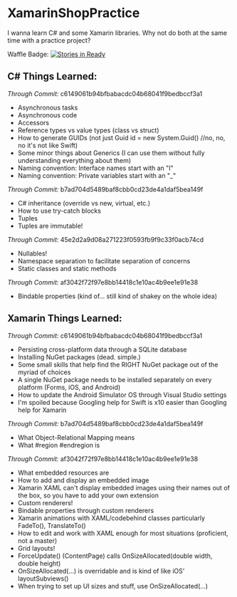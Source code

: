 # XamarinShopPractice
I wanna learn C# and some Xamarin libraries. Why not do both at the same time with a practice project?

Waffle Badge: [![Stories in Ready](https://badge.waffle.io/xavierliancw/XamarinShopPractice.png?label=ready&title=Ready)](http://waffle.io/xavierliancw/XamarinShopPractice)

## C# Things Learned:
_Through Commit:_ c6149061b94bfbabacdc04b68041f9bedbccf3a1
- Asynchronous tasks
- Asynchronous code
- Accessors
- Reference types vs value types (class vs struct)
- How to generate GUIDs (not just Guid id = new System.Guid() //no, no, no it's not like Swift)
- Some minor things about Generics (I can use them without fully understanding everything about them)
- Naming convention: Interface names start with an "I"
- Naming convention: Private variables start with an "_"

_Through Commit:_ b7ad704d5489baf8cbb0cd23de4a1daf5bea149f
- C# inheritance (override vs new, virtual, etc.)
- How to use try-catch blocks
- Tuples
- Tuples are immutable!

_Through Commit:_ 45e2d2a9d08a271223f0593fb9f9c33f0acb74cd
- Nullables!
- Namespace separation to facilitate separation of concerns
- Static classes and static methods

_Through Commit:_ af3042f72f97e8bb14418c1e10ac4b9ee1e91e38
- Bindable properties (kind of... still kind of shakey on the whole idea)

## Xamarin Things Learned:
_Through Commit:_ c6149061b94bfbabacdc04b68041f9bedbccf3a1
- Persisting cross-platform data through a SQLite database
- Installing NuGet packages (dead. simple.)
- Some small skills that help find the RIGHT NuGet package out of the myriad of choices
- A single NuGet package needs to be installed separately on every platform (Forms, iOS, and Android)
- How to update the Android Simulator OS through Visual Studio settings
- I'm spoiled because Googling help for Swift is x10 easier than Googling help for Xamarin

_Through Commit:_ b7ad704d5489baf8cbb0cd23de4a1daf5bea149f
- What Object-Relational Mapping means
- What #region #endregion is

_Through Commit:_ af3042f72f97e8bb14418c1e10ac4b9ee1e91e38
- What embedded resources are
- How to add and display an embedded image
- Xamarin XAML can't display embedded images using their names out of the box, so you have to add your own extension
- Custom renderers!
- Bindable properties through custom renderers
- Xamarin animations with XAML/codebehind classes particularly FadeTo(), TranslateTo()
- How to edit and work with XAML enough for most situations (proficient, not a master)
- Grid layouts!
- ForceUpdate() (ContentPage) calls OnSizeAllocated(double width, double height)
- OnSizeAllocated(...) is overridable and is kind of like iOS' layoutSubviews()
- When trying to set up UI sizes and stuff, use OnSizeAllocated(...)
